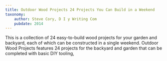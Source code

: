 ```yaml
---
title: Outdoor Wood Projects 24 Projects You Can Build in a Weekend
taxonomy:
	author: Steve Cory, D I y Writing Com
	pubdate: 2014
---
```

This is a collection of 24 easy-to-build wood projects for your garden and backyard, each of which can be constructed in a single weekend. Outdoor Wood Projects features 24 projects for the backyard and garden that can be completed with basic DIY tooling,